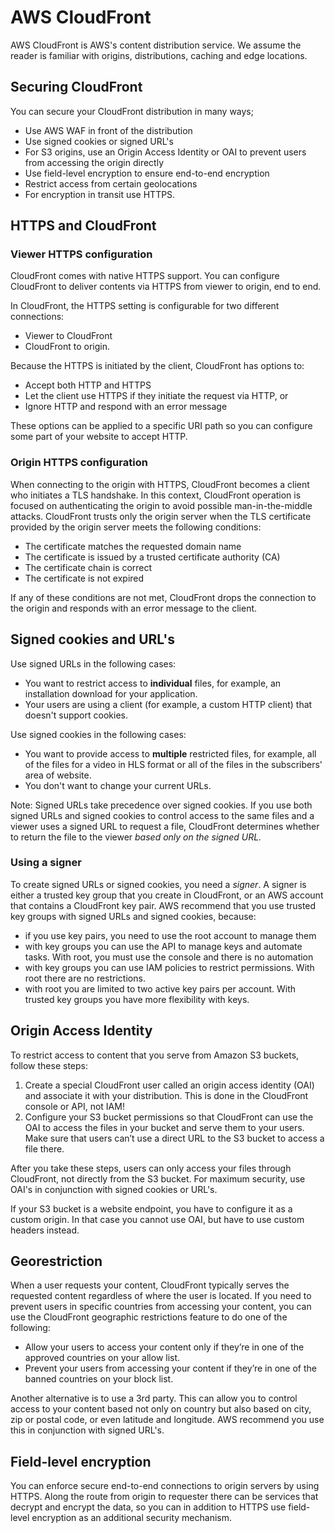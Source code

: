 # AWS CloudFront

AWS CloudFront is AWS's content distribution service. We assume the reader is familiar with origins, distributions, caching and edge locations.&#x20;

## Securing CloudFront&#x20;

You can secure your CloudFront distribution in many ways;

* Use AWS WAF in front of the distribution&#x20;
* Use signed cookies or signed URL's
* For S3 origins, use an Origin Access Identity or OAI to prevent users from accessing the origin directly
* Use field-level encryption to ensure end-to-end encryption&#x20;
* Restrict access from certain geolocations
* For encryption in transit use HTTPS.&#x20;

## HTTPS and CloudFront

### Viewer HTTPS configuration

CloudFront comes with native HTTPS support. You can configure CloudFront to deliver contents via HTTPS from viewer to origin, end to end.

In CloudFront, the HTTPS setting is configurable for two different connections:

* Viewer to CloudFront
* CloudFront to origin.

Because the HTTPS is initiated by the client, CloudFront has options to:

* Accept both HTTP and HTTPS
* Let the client use HTTPS if they initiate the request via HTTP, or
* Ignore HTTP and respond with an error message

These options can be applied to a specific URI path so you can configure some part of your website to accept HTTP.

### Origin HTTPS configuration&#x20;

When connecting to the origin with HTTPS, CloudFront becomes a client who initiates a TLS handshake. In this context, CloudFront operation is focused on authenticating the origin to avoid possible man-in-the-middle attacks. CloudFront trusts only the origin server when the TLS certificate provided by the origin server meets the following conditions:&#x20;

* The certificate matches the requested domain name
* The certificate is issued by a trusted certificate authority (CA)
* The certificate chain is correct
* The certificate is not expired

If any of these conditions are not met, CloudFront drops the connection to the origin and responds with an error message to the client.

## Signed cookies and URL's

Use signed URLs in the following cases:

* You want to restrict access to **individual** files, for example, an installation download for your application.
* Your users are using a client (for example, a custom HTTP client) that doesn't support cookies.

Use signed cookies in the following cases:

* You want to provide access to **multiple** restricted files, for example, all of the files for a video in HLS format or all of the files in the subscribers' area of website.
* You don't want to change your current URLs.

Note: Signed URLs take precedence over signed cookies. If you use both signed URLs and signed cookies to control access to the same files and a viewer uses a signed URL to request a file, CloudFront determines whether to return the file to the viewer _based only on the signed URL._

### Using a signer

To create signed URLs or signed cookies, you need a _signer_. A signer is either a trusted key group that you create in CloudFront, or an AWS account that contains a CloudFront key pair. AWS recommend that you use trusted key groups with signed URLs and signed cookies, because:

* if you use key pairs, you need to use the root account to manage them&#x20;
* with key groups you can use the API to manage keys and automate tasks. With root, you must use the console and there is no automation&#x20;
* with key groups you can use IAM policies to restrict permissions. With root there are no restrictions.&#x20;
* with root you are limited to two active key pairs per account. With trusted key groups you have more flexibility with keys.&#x20;

## Origin Access Identity&#x20;

To restrict access to content that you serve from Amazon S3 buckets, follow these steps:

1. Create a special CloudFront user called an origin access identity (OAI) and associate it with your distribution. This is done in the CloudFront console or API, not IAM!&#x20;
2. Configure your S3 bucket permissions so that CloudFront can use the OAI to access the files in your bucket and serve them to your users. Make sure that users can’t use a direct URL to the S3 bucket to access a file there.

After you take these steps, users can only access your files through CloudFront, not directly from the S3 bucket. For maximum security, use OAI's in conjunction with signed cookies or URL's.&#x20;

If your S3 bucket is a website endpoint, you have to configure it as a custom origin. In that case you cannot use OAI, but have to use custom headers instead.&#x20;

## Georestriction

When a user requests your content, CloudFront typically serves the requested content regardless of where the user is located. If you need to prevent users in specific countries from accessing your content, you can use the CloudFront geographic restrictions feature to do one of the following:

* Allow your users to access your content only if they’re in one of the approved countries on your allow list.
* Prevent your users from accessing your content if they’re in one of the banned countries on your block list.

Another alternative is to use a 3rd party. This can allow you to control access to your content based not only on country but also based on city, zip or postal code, or even latitude and longitude. AWS recommend you use this in conjunction with signed URL's.

## Field-level encryption

You can enforce secure end-to-end connections to origin servers by using HTTPS. Along the route from origin to requester there can be services that decrypt and encrypt the data, so you can in addition to HTTPS use field-level encryption as an additional security mechanism.&#x20;

